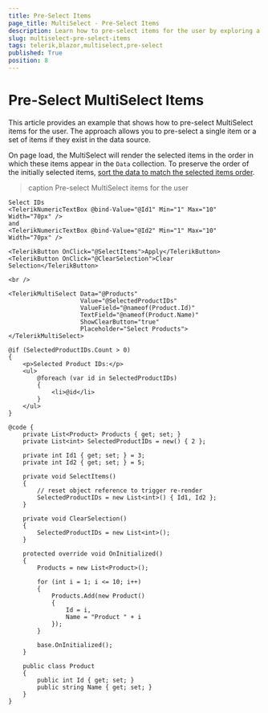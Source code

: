 ```yaml
---
title: Pre-Select Items
page_title: MultiSelect - Pre-Select Items
description: Learn how to pre-select items for the user by exploring a practical example.
slug: multiselect-pre-select-items
tags: telerik,blazor,multiselect,pre-select
published: True
position: 8
---
```



# Pre-Select MultiSelect Items

This article provides an example that shows how to pre-select MultiSelect items for the user. The approach allows you to pre-select a single item or a set of items if they exist in the data source.

On page load, the MultiSelect will render the selected items in the order in which these items appear in the `Data` collection. To preserve the order of the initially selected items, [sort the data to match the selected items order](slug://multiselect-kb-selected-items-order).

>caption Pre-select MultiSelect items for the user

````RAZOR
Select IDs
<TelerikNumericTextBox @bind-Value="@Id1" Min="1" Max="10" Width="70px" />
and
<TelerikNumericTextBox @bind-Value="@Id2" Min="1" Max="10" Width="70px" />

<TelerikButton OnClick="@SelectItems">Apply</TelerikButton>
<TelerikButton OnClick="@ClearSelection">Clear Selection</TelerikButton>

<br />

<TelerikMultiSelect Data="@Products"
                    Value="@SelectedProductIDs"
                    ValueField="@nameof(Product.Id)"
                    TextField="@nameof(Product.Name)"
                    ShowClearButton="true"
                    Placeholder="Select Products">
</TelerikMultiSelect>

@if (SelectedProductIDs.Count > 0)
{
    <p>Selected Product IDs:</p>
    <ul>
        @foreach (var id in SelectedProductIDs)
        {
            <li>@id</li>
        }
    </ul>
}

@code {
    private List<Product> Products { get; set; }
    private List<int> SelectedProductIDs = new() { 2 };

    private int Id1 { get; set; } = 3;
    private int Id2 { get; set; } = 5;

    private void SelectItems()
    {
        // reset object reference to trigger re-render
        SelectedProductIDs = new List<int>() { Id1, Id2 };
    }

    private void ClearSelection()
    {
        SelectedProductIDs = new List<int>();
    }

    protected override void OnInitialized()
    {
        Products = new List<Product>();

        for (int i = 1; i <= 10; i++)
        {
            Products.Add(new Product()
            {
                Id = i,
                Name = "Product " + i
            });
        }

        base.OnInitialized();
    }

    public class Product
    {
        public int Id { get; set; }
        public string Name { get; set; }
    }
}
````

